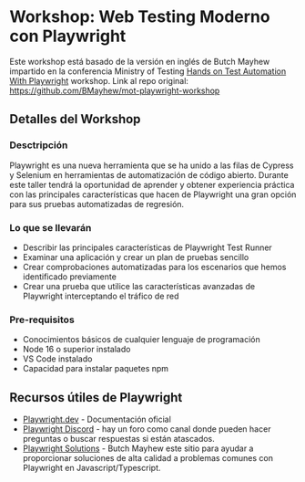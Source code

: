 # Workshop: Web Testing Moderno con Playwright

Este workshop está basado de la versión en inglés de Butch Mayhew impartido en la conferencia Ministry of Testing  [Hands on Test Automation With Playwright](https://www.ministryoftesting.com/events/hands-on-test-automation-with-playwright#sessions) workshop.
Link al repo original: https://github.com/BMayhew/mot-playwright-workshop

## Detalles del Workshop 

### Desctripción

Playwright es una nueva herramienta que se ha unido a las filas de Cypress y Selenium en herramientas de automatización de código abierto. Durante este taller tendrá la oportunidad de aprender y obtener experiencia práctica con las principales características que hacen de Playwright una gran opción para sus pruebas automatizadas de regresión.

### Lo que se llevarán

* Describir las principales características de Playwright Test Runner
* Examinar una aplicación y crear un plan de pruebas sencillo
* Crear comprobaciones automatizadas para los escenarios que hemos identificado previamente
* Crear una prueba que utilice las características avanzadas de Playwright interceptando el tráfico de red

### Pre-requisitos

* Conocimientos básicos de cualquier lenguaje de programación
* Node 16 o superior instalado
* VS Code instalado
* Capacidad para instalar paquetes npm

## Recursos útiles de Playwright 

* [Playwright.dev](https://playwright.dev/) - Documentación oficial
* [Playwright Discord](https://aka.ms/playwright/discord) - hay un foro como canal donde pueden hacer preguntas o buscar respuestas si están atascados.
* [Playwright Solutions](https://playwrightsolutions.com/) - Butch Mayhew este sitio para ayudar a proporcionar soluciones de alta calidad a problemas comunes con Playwright en Javascript/Typescript.

